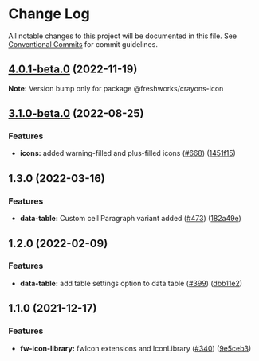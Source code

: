 # Change Log

All notable changes to this project will be documented in this file.
See [Conventional Commits](https://conventionalcommits.org) for commit guidelines.

## [4.0.1-beta.0](https://github.com/freshworks/crayons/compare/@freshworks/crayons-icon@3.1.0...@freshworks/crayons-icon@4.0.1-beta.0) (2022-11-19)

**Note:** Version bump only for package @freshworks/crayons-icon





## [3.1.0-beta.0](https://github.com/freshworks/crayons/compare/@freshworks/crayons-icon@3.0.6...@freshworks/crayons-icon@3.1.0-beta.0) (2022-08-25)

### Features

- **icons:** added warning-filled and plus-filled icons ([#668](https://github.com/freshworks/crayons/issues/668)) ([1451f15](https://github.com/freshworks/crayons/commit/1451f15b20173db42f38ef37f59a642468cc8758))

## 1.3.0 (2022-03-16)

### Features

- **data-table:** Custom cell Paragraph variant added ([#473](https://github.com/freshworks/crayons/issues/473)) ([182a49e](https://github.com/freshworks/crayons/commit/182a49ef09db783fa48ddbca02e0070e0da5c987))

## 1.2.0 (2022-02-09)

### Features

- **data-table:** add table settings option to data table ([#399](https://github.com/freshworks/crayons/issues/399)) ([dbb11e2](https://github.com/freshworks/crayons/commit/dbb11e2dd974e75e2be4a961dbb379a32a80917a))

## 1.1.0 (2021-12-17)

### Features

- **fw-icon-library:** fwIcon extensions and IconLibrary ([#340](https://github.com/freshworks/crayons/issues/340)) ([9e5ceb3](https://github.com/freshworks/crayons/commit/9e5ceb314095423a1c6788c911812b2f52f7a926))
